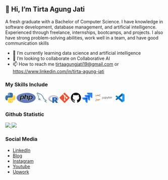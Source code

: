 ## 👋 Hi, I’m Tirta Agung Jati

A fresh graduate with a Bachelor of Computer Science. I have knowledge in software development, database management, and artificial intelligence. Experienced through freelance, internships, bootcamps, and projects. I also have strong problem-solving abilities, work well in a team, and have good communication skills

- 🌱 I’m currently learning data science and artificial intelligence
- 💬 I’m looking to collaborate on Collaborative AI
- 📫 How to reach me tirtaagungjati19@gmail.com or https://www.linkedin.com/in/tirta-agung-jati

### My Skills Include
<a href="https://www.python.org/" title="Python"><img src="icons/python.png" /></a>
<a href="https://www.php.net/" title="PHP"><img src="icons/php.png" /></a>
<a href="https://www.mysql.com/" title="MySQL"><img src="icons/mysql.png" /></a>
<a href="https://www.r-project.org/" title="R"><img src="icons/r-lang.png" /></a>
<a href="https://git-scm.com/" title="Git"><img src="icons/git.png" /></a>
<a href="https://github.com/" title="GitHub"><img src="icons/github.png" /></a>
<a href="https://atlassian.com/" title="Jira"><img src="icons/jira.png" /></a>
<a href="https://jupyter.org/" title="Jupyter"><img src="icons/jupyter.png" /></a>
<a href="https://code.visualstudio.com/" title="VSCode"><img src="icons/vscode.png" /></a>

### Github Statistic
<p align="left">
<a href="https://github.com/tirtaagungjati">
  <img height="180em" src="https://github-readme-stats-eight-theta.vercel.app/api?username=tirtaagungjati&show_icons=true&theme=algolia&include_all_commits=true&count_private=true"/>
  <img height="180em" src="https://github-readme-stats-eight-theta.vercel.app/api/top-langs/?username=tirtaagungjati&layout=compact&langs_count=8&theme=algolia"/>
</a>
</p>

### Social Media
- <a href="https://www.linkedin.com/in/tirta-agung-jati">LinkedIn</a>
- <a href="http://tirtaagungjati.blogspot.com/">Blog</a>
- <a href="https://www.instagram.com/tirta.aj/">Instagram</a>
- <a href="https://www.youtube.com/@tirtaaj">Youtube</a>
- <a href="https://www.upwork.com/freelancers/~01413ac5e36740fd04?mp_source=share">Upwork</a>

<!---
tirtaagungjati/tirtaagungjati is a ✨ special ✨ repository because its `README.md` (this file) appears on your GitHub profile.
You can click the Preview link to take a look at your changes.
--->

